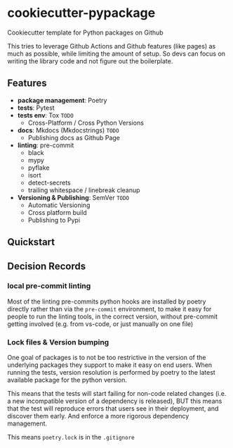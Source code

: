 # cookiecutter-pypackage
Cookiecutter template for Python packages on Github

This tries to leverage Github Actions and Github features (like pages) as much as possible, while limiting the amount of setup. So devs can focus on writing the library code and not figure out the boilerplate.

## Features
* **package management**: Poetry
* **tests**: Pytest
* **tests env**: Tox `TODO`
  * Cross-Platform / Cross Python Versions
* **docs**: Mkdocs (Mkdocstrings) `TODO`
  * Publishing docs as Github Page
* **linting**: pre-commit
  * black
  * mypy
  * pyflake
  * isort
  * detect-secrets
  * trailing whitespace / linebreak cleanup
* **Versioning & Publishing**: SemVer `TODO`
  * Automatic Versioning
  * Cross platform build
  * Publishing to Pypi

## Quickstart


## Decision Records

### local pre-commit linting
Most of the linting pre-commits python hooks are installed by poetry directly rather than via the `pre-commit` environment, to make it easy for people to run the linting tools, in the correct version, without pre-commit getting involved (e.g. from vs-code, or just manually on one file)

### Lock files & Version bumping
One goal of packages is to not be too restrictive in the version of the underlying packages they support to make it easy on end users.
When running the tests, version resolution is performed by poetry to the latest available package for the python version.

This means that the tests will start failing for non-code related changes (i.e. a new incompatible version of a dependency is released), BUT this means that the test will reproduce errors that users see in their deployment, and discover them early. And enforce a more rigorous dependency management.

This means `poetry.lock` is in the `.gitignore`